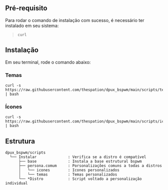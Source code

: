 ## Pré-requisito

Para rodar o comando de instalação com sucesso, é necessário ter instalado em seu sistema:
> `curl`

## Instalação
Em seu terminal, rode o comando abaixo:

### Temas

```
curl -s https://raw.githubusercontent.com/thespation/dpux_bspwm/main/scripts/temas.sh | bash
```

### Ícones

```
curl -s https://raw.githubusercontent.com/thespation/dpux_bspwm/main/scripts/icones.sh | bash
```

## Estrutura

````
dpux_bspwm/scripts
  └── Instalar              : Verifica se a distro é compatível
      ├── base              : Instala a base estrutural bspwm
      ├── persona.comum     : Porsonalizações comuns a todas a distros
      │   └── icones        : Icones personalizados
      │   └── temas         : Temas personalizados
      └── *Distro           : Script voltado a personalização individual
````

